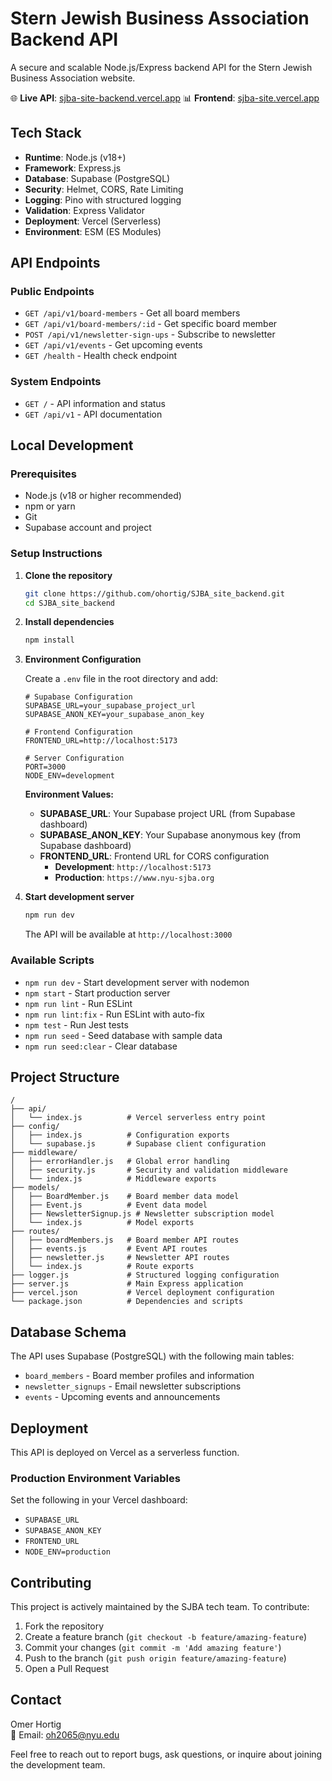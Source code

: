 # Stern Jewish Business Association Backend API

A secure and scalable Node.js/Express backend API for the Stern Jewish Business Association website.

🌐 **Live API**: [sjba-site-backend.vercel.app](https://sjba-site-backend.vercel.app)
📊 **Frontend**: [sjba-site.vercel.app](https://sjba-site.vercel.app)

## Tech Stack

- **Runtime**: Node.js (v18+)
- **Framework**: Express.js
- **Database**: Supabase (PostgreSQL)
- **Security**: Helmet, CORS, Rate Limiting
- **Logging**: Pino with structured logging
- **Validation**: Express Validator
- **Deployment**: Vercel (Serverless)
- **Environment**: ESM (ES Modules)

## API Endpoints

### Public Endpoints
- `GET /api/v1/board-members` - Get all board members
- `GET /api/v1/board-members/:id` - Get specific board member
- `POST /api/v1/newsletter-sign-ups` - Subscribe to newsletter
- `GET /api/v1/events` - Get upcoming events
- `GET /health` - Health check endpoint

### System Endpoints
- `GET /` - API information and status
- `GET /api/v1` - API documentation

## Local Development

### Prerequisites
- Node.js (v18 or higher recommended)
- npm or yarn
- Git
- Supabase account and project

### Setup Instructions

1. **Clone the repository**
   ```bash
   git clone https://github.com/ohortig/SJBA_site_backend.git
   cd SJBA_site_backend
   ```

2. **Install dependencies**
   ```bash
   npm install
   ```

3. **Environment Configuration**
   
   Create a `.env` file in the root directory and add:
   ```env
   # Supabase Configuration
   SUPABASE_URL=your_supabase_project_url
   SUPABASE_ANON_KEY=your_supabase_anon_key
   
   # Frontend Configuration
   FRONTEND_URL=http://localhost:5173
   
   # Server Configuration
   PORT=3000
   NODE_ENV=development
   ```
   
   **Environment Values:**
   - **SUPABASE_URL**: Your Supabase project URL (from Supabase dashboard)
   - **SUPABASE_ANON_KEY**: Your Supabase anonymous key (from Supabase dashboard)
   - **FRONTEND_URL**: Frontend URL for CORS configuration
     - **Development**: `http://localhost:5173`
     - **Production**: `https://www.nyu-sjba.org`

4. **Start development server**
   ```bash
   npm run dev
   ```
   
   The API will be available at `http://localhost:3000`

### Available Scripts

- `npm run dev` - Start development server with nodemon
- `npm start` - Start production server
- `npm run lint` - Run ESLint
- `npm run lint:fix` - Run ESLint with auto-fix
- `npm test` - Run Jest tests
- `npm run seed` - Seed database with sample data
- `npm run seed:clear` - Clear database

## Project Structure

```
/
├── api/
│   └── index.js          # Vercel serverless entry point
├── config/
│   ├── index.js          # Configuration exports
│   └── supabase.js       # Supabase client configuration
├── middleware/
│   ├── errorHandler.js   # Global error handling
│   ├── security.js       # Security and validation middleware
│   └── index.js          # Middleware exports
├── models/
│   ├── BoardMember.js    # Board member data model
│   ├── Event.js          # Event data model
│   ├── NewsletterSignup.js # Newsletter subscription model
│   └── index.js          # Model exports
├── routes/
│   ├── boardMembers.js   # Board member API routes
│   ├── events.js         # Event API routes
│   ├── newsletter.js     # Newsletter API routes
│   └── index.js          # Route exports
├── logger.js             # Structured logging configuration
├── server.js             # Main Express application
├── vercel.json           # Vercel deployment configuration
└── package.json          # Dependencies and scripts
```

## Database Schema

The API uses Supabase (PostgreSQL) with the following main tables:
- `board_members` - Board member profiles and information
- `newsletter_signups` - Email newsletter subscriptions
- `events` - Upcoming events and announcements

## Deployment

This API is deployed on Vercel as a serverless function.

### Production Environment Variables
Set the following in your Vercel dashboard:
- `SUPABASE_URL`
- `SUPABASE_ANON_KEY`
- `FRONTEND_URL`
- `NODE_ENV=production`

## Contributing

This project is actively maintained by the SJBA tech team. To contribute:

1. Fork the repository
2. Create a feature branch (`git checkout -b feature/amazing-feature`)
3. Commit your changes (`git commit -m 'Add amazing feature'`)
4. Push to the branch (`git push origin feature/amazing-feature`)
5. Open a Pull Request

## Contact

Omer Hortig  
📧 Email: [oh2065@nyu.edu](mailto:oh2065@nyu.edu)

Feel free to reach out to report bugs, ask questions, or inquire about joining the development team.
